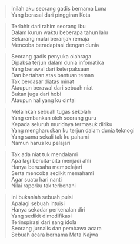 > Inilah aku seorang gadis bernama Luna<br>
> Yang berasal dari pinggiran Kota
 
> Terlahir dari rahim seorang ibu<br>
> Dalam kurun waktu beberapa tahun lalu<br>
> Sekarang mulai beranjak remaja<br>
> Mencoba beradaptasi dengan dunia<br>

> Seorang gadis penyuka olahraga<br>
> Dipaksa terjun dalam dunia infomatika<br>
> Yang berawal dari keterpaksaan<br>
> Dan bertahan atas bantuan teman<br>
> Tak berdasar diatas minat<br>
> Ataupun berawal dari sebuah niat<br>
> Bukan juga dari hobi<br>
> Ataupun hal yang ku cintai<br>

> Melainkan sebuah tugas sekolah<br>
> Yang embankan oleh seorang guru<br>
> Kepada seluruh muridnya termasuk diriku<br>
> Yang mengharuskan ku terjun dalam dunia teknogi<br>
> Yang sama sekali tak ku pahami<br>
> Namun harus ku pelajari<br>

> Tak ada niat tuk mendalami<br>
> Apa lagi bercita-cita menjadi ahli<br>
> Hanya berusaha mempelajari<br>
> Serta mencoba sedikit memahami<br>
> Agar suatu hari nanti<br>
> Nilai raporku tak terbenani<br>

> Ini bukanlah sebuah puisi<br>
> Apalagi sebuah intuisi<br>
> Hanya sekadar perkenalan diri<br>
> Yang sedikit dimodifikasi<br>
> Terinspirasi dari sang idola<br>
> Seorang jurnalis dan pembawa acara<br>
> Sebuah acara bernama Mata Najwa
